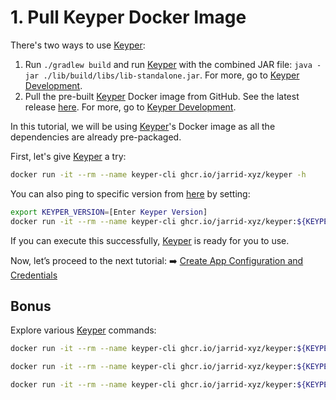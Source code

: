 # 1. Pull Keyper Docker Image

There's two ways to use [Keyper](https://jarrid.xyz/keyper):

1. Run `./gradlew build` and run [Keyper](https://jarrid.xyz/keyper) with the combined JAR file: `java -jar ./lib/build/libs/lib-standalone.jar`. For more, go to [Keyper Development](https://jarrid.xyz/keyper/development/#jar).
2. Pull the pre-built [Keyper](https://jarrid.xyz/keyper) Docker image from GitHub. See the latest release [here](https://github.com/jarrid-xyz/keyper/pkgs/container/keyper). For more, go to [Keyper Development](https://jarrid.xyz/keyper/development/#docker).

In this tutorial, we will be using [Keyper](https://jarrid.xyz/keyper)'s Docker image as all the dependencies are already pre-packaged.

First, let's give [Keyper](https://jarrid.xyz/keyper) a try:

```sh {"id":"01J4HY3SJ31Y4KR0WANGJWPN6Y"}
docker run -it --rm --name keyper-cli ghcr.io/jarrid-xyz/keyper -h
```

You can also ping to specific version from [here](https://github.com/jarrid-xyz/keyper/releases) by setting:

```bash {"id":"01J4HYM947A89T60MBYH9F3FSY"}
export KEYPER_VERSION=[Enter Keyper Version]
docker run -it --rm --name keyper-cli ghcr.io/jarrid-xyz/keyper:${KEYPER_VERSION} -h
```

If you can execute this successfully, [Keyper](https://jarrid.xyz/keyper) is ready for you to use.

Now, let’s proceed to the next tutorial: ➡️ [Create App Configuration and Credentials](../2-create-app-configuration-and-credentials/README.md)

## Bonus

Explore various [Keyper](https://jarrid.xyz/keyper) commands:

```bash {"id":"01J4HYQ4ZT0ETJHSRQT166EJEX"}
docker run -it --rm --name keyper-cli ghcr.io/jarrid-xyz/keyper:${KEYPER_VERSION} resource -h
```

```bash {"id":"01J4HYQD9WCFGECVHGCK4A4Q91"}
docker run -it --rm --name keyper-cli ghcr.io/jarrid-xyz/keyper:${KEYPER_VERSION} deploy -h
```

```bash {"id":"01J4HYVM8E6RF3MGJYWKVBCCYX"}
docker run -it --rm --name keyper-cli ghcr.io/jarrid-xyz/keyper:${KEYPER_VERSION} data -h
```
